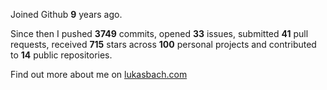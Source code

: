 Joined Github **9** years ago.

Since then I pushed **3749** commits, opened **33** issues, submitted **41** pull requests, received **715** stars across **100** personal projects and contributed to **14** public repositories.

Find out more about me on [lukasbach.com](https://lukasbach.com)

